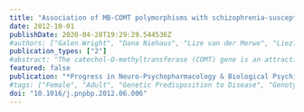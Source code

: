 ```yaml
---
title: "Association of MB-COMT polymorphisms with schizophrenia-susceptibility and symptom severity in an African cohort"
date: 2012-10-01
publishDate: 2020-04-28T19:29:29.544536Z
#authors: ["Galen Wright", "Dana Niehaus", "Lize van der Merwe", "Liezl Koen", "Lundi Korkie", "Craig Kinnear", "Britt Drögemöller", "Louise Warnich"]
publication_types: ["2"]
#abstract: "The catechol-O-methyltransferase (COMT) gene is an attractive schizophrenia candidate gene, encoding a catabolic dopamine enzyme. The enzyme exists as two distinct isoforms, with the membrane bound enzyme (i.e. MB-COMT) being predominantly expressed in the brain. Since African populations remain underrepresented in genetic/genomic research, we performed an association study to determine whether MB-COMT genetic variants are associated with schizophrenia-susceptibility and symptom severity in the South African Xhosa population. Fourteen candidate polymorphisms were selected by means of a literature search and in silico analyses and were subsequently genotyped in a cohort of 238 Xhosa schizophrenia patients and 240 healthy Xhosa controls. Genetic association was tested with schizophrenia-susceptibility as well as symptom severity within the patient group. Polymorphisms of interest were also analysed using functional assays. Two SNPs, rs2020917 (OR=0.54, 95% CI 0.37-0.79; P=0.0011) and rs737865 (OR=0.52, 95% CI 0.36-0.74; P=0.0002), in the P2 promoter region were significantly associated with schizophrenia as well as an increase (increase=11.2%, 95% CI 3.7%-19.2%; P=0.0031) in reporter gene expression. The minor alleles of these SNPs were underrepresented in the schizophrenia cohort, indicating a possible protective effect. The P2 region also formed part of a haplotype found to be associated with the severity of the negative symptoms of the disorder. The data generated by this study indicate that genetic variation of MB-COMT could be associated with schizophrenia and negative symptom severity in the Xhosa population and may therefore be one of the genomic loci contributing towards the disorder in the South African community. Future large-scale studies in other African schizophrenia populations are required to further elucidate the significance of these findings."
featured: false
publication: "*Progress in Neuro-Psychopharmacology & Biological Psychiatry*"
#tags: ["Female", "Adult", "Genetic Predisposition to Disease", "Genotype", "Humans", "Male", "Polymorphism", "Single Nucleotide", "Schizophrenia", "Alleles", "Case-Control Studies", "Genetic Association Studies", "Promoter Regions", "Genetic", "Psychiatric Status Rating Scales", "African Continental Ancestry Group", "Haplotypes", "Cell Line", "Catechol O-Methyltransferase", "Membrane Proteins", "Isoenzymes", "Symptom Assessment"]
doi: "10.1016/j.pnpbp.2012.06.006"
---
```


